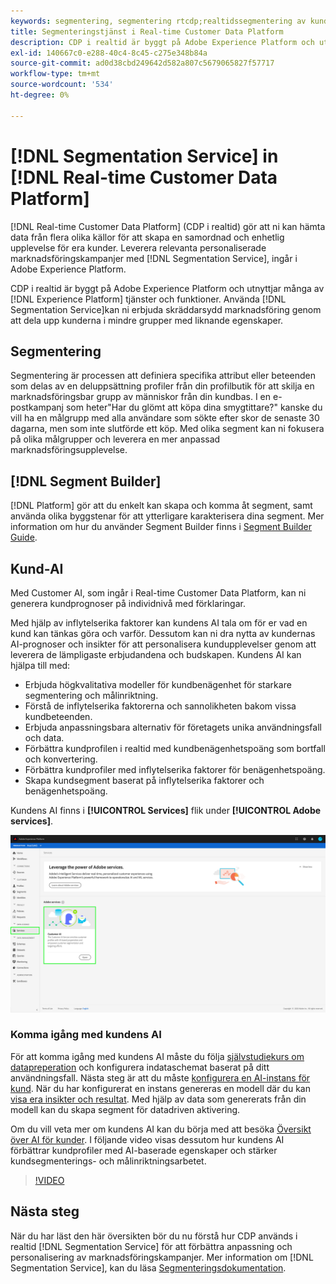 ```yaml
---
keywords: segmentering, segmentering rtcdp;realtidssegmentering av kunddataplattform
title: Segmenteringstjänst i Real-time Customer Data Platform
description: CDP i realtid är byggt på Adobe Experience Platform och utnyttjar många av Experience Platform:s tjänster och funktioner. Med hjälp av segmenteringstjänsten kan ni erbjuda skräddarsydd marknadsföring genom att dela upp kunderna i mindre grupper med liknande egenskaper.
exl-id: 140667c0-e288-40c4-8c45-c275e348b84a
source-git-commit: ad0d38cbd249642d582a807c5679065827f57717
workflow-type: tm+mt
source-wordcount: '534'
ht-degree: 0%

---
```


# [!DNL Segmentation Service] in [!DNL Real-time Customer Data Platform]

[!DNL Real-time Customer Data Platform] (CDP i realtid) gör att ni kan hämta data från flera olika källor för att skapa en samordnad och enhetlig upplevelse för era kunder. Leverera relevanta personaliserade marknadsföringskampanjer med [!DNL Segmentation Service], ingår i Adobe Experience Platform.

CDP i realtid är byggt på Adobe Experience Platform och utnyttjar många av [!DNL Experience Platform] tjänster och funktioner. Använda [!DNL Segmentation Service]kan ni erbjuda skräddarsydd marknadsföring genom att dela upp kunderna i mindre grupper med liknande egenskaper.

## Segmentering

Segmentering är processen att definiera specifika attribut eller beteenden som delas av en deluppsättning profiler från din profilbutik för att skilja en marknadsföringsbar grupp av människor från din kundbas. I en e-postkampanj som heter&quot;Har du glömt att köpa dina smygtittare?&quot; kanske du vill ha en målgrupp med alla användare som sökte efter skor de senaste 30 dagarna, men som inte slutförde ett köp. Med olika segment kan ni fokusera på olika målgrupper och leverera en mer anpassad marknadsföringsupplevelse.

## [!DNL Segment Builder]

[!DNL Platform] gör att du enkelt kan skapa och komma åt segment, samt använda olika byggstenar för att ytterligare karakterisera dina segment. Mer information om hur du använder Segment Builder finns i [Segment Builder Guide](./segment-builder-guide.md).

## Kund-AI

Med Customer AI, som ingår i Real-time Customer Data Platform, kan ni generera kundprognoser på individnivå med förklaringar.

Med hjälp av inflytelserika faktorer kan kundens AI tala om för er vad en kund kan tänkas göra och varför. Dessutom kan ni dra nytta av kundernas AI-prognoser och insikter för att personalisera kundupplevelser genom att leverera de lämpligaste erbjudandena och budskapen. Kundens AI kan hjälpa till med:

* Erbjuda högkvalitativa modeller för kundbenägenhet för starkare segmentering och målinriktning.
* Förstå de inflytelserika faktorerna och sannolikheten bakom vissa kundbeteenden.
* Erbjuda anpassningsbara alternativ för företagets unika användningsfall och data.
* Förbättra kundprofilen i realtid med kundbenägenhetspoäng som bortfall och konvertering.
* Förbättra kundprofiler med inflytelserika faktorer för benägenhetspoäng.
* Skapa kundsegment baserat på inflytelserika faktorer och benägenhetspoäng.

Kundens AI finns i **[!UICONTROL Services]** flik under **[!UICONTROL Adobe services]**.

![Kundens AI-plats](../assets/overview/rtcdp-customer-ai.png)

### Komma igång med kundens AI

För att komma igång med kundens AI måste du följa [självstudiekurs om datapreperation](../../intelligent-services/data-preparation.md) och konfigurera indataschemat baserat på ditt användningsfall. Nästa steg är att du måste [konfigurera en AI-instans för kund](../../intelligent-services/customer-ai/user-guide/configure.md). När du har konfigurerat en instans genereras en modell där du kan [visa era insikter och resultat](../../intelligent-services/customer-ai/user-guide/discover-insights.md). Med hjälp av data som genererats från din modell kan du skapa segment för datadriven aktivering.

Om du vill veta mer om kundens AI kan du börja med att besöka [Översikt över AI för kunder](../../intelligent-services/customer-ai/overview.md). I följande video visas dessutom hur kundens AI förbättrar kundprofiler med AI-baserade egenskaper och stärker kundsegmenterings- och målinriktningsarbetet.

>[!VIDEO](https://video.tv.adobe.com/v/40374/?quality=12&learn=on)


## Nästa steg

När du har läst den här översikten bör du nu förstå hur CDP används i realtid [!DNL Segmentation Service] för att förbättra anpassning och personalisering av marknadsföringskampanjer. Mer information om [!DNL Segmentation Service], kan du läsa [Segmenteringsdokumentation](../../segmentation/home.md).
